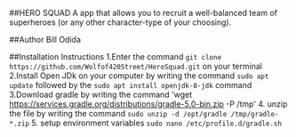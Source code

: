 ##HERO SQUAD
A app that allows you to recruit a well-balanced team of superheroes (or any other character-type of your choosing).

##Author
Bill Odida

##Installation Instructions
1.Enter the command `git clone https://github.com/Wolfof420Street/HeroSquad.git` on your terminal
2.Install Open JDk on your computer by writing the command `sudo apt update` followed by the `sudo apt install openjdk-8-jdk` command
3.Download gradle by writing the command 'wget https://services.gradle.org/distributions/gradle-5.0-bin.zip -P /tmp'
4. unzip the file by writing the command `sudo unzip -d /opt/gradle /tmp/gradle-*.zip`
5. setup environment variables `sudo nano /etc/profile.d/gradle.sh`
